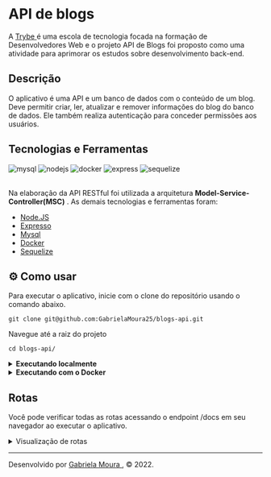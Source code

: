 #  API de blogs

A [ Trybe ](https://www.betrybe.com/) é uma escola de tecnologia focada na formação de Desenvolvedores Web e o projeto API de Blogs foi proposto como uma atividade para aprimorar os estudos sobre desenvolvimento back-end.

##  Descrição

O aplicativo é uma API e um banco de dados com o conteúdo de um blog. Deve permitir criar, ler, atualizar e remover informações do blog do banco de dados. Ele também realiza autenticação para conceder permissões aos usuários.


##  Tecnologias e Ferramentas
<div>
    <img src="https://img.shields.io/badge/MySQL-005C84?style=for-the-badge&logo=mysql&logoColor=white" alt="mysql"/>
    <img src="https://img.shields.io/badge/Node.js-339933?style=for-the-badge&logo=nodedotjs&logoColor=white" alt="nodejs"/>
    <img src="https://img.shields.io/badge/Docker-2CA5E0?style=for-the-badge&logo=docker&logoColor=white" alt="docker"/>
    <img src="https://img.shields.io/badge/Express.js-000000?style=for-the-badge&logo=express&logoColor=white" alt="express"/>
    <img src="https://img.shields.io/badge/Sequelize-52B0E7?style=for-the-badge&logo=Sequelize&logoColor=white" alt="sequelize"/>
</div>

<br>

Na elaboração da API RESTful foi utilizada a arquitetura **Model-Service-Controller(MSC)** . As demais tecnologias e ferramentas foram:

- [ Node.JS ](https://nodejs.org/en/)
- [ Expresso ](https://expressjs.com/pt-br/)
- [ Mysql ](https://www.mysql.com/)
- [ Docker ](https://www.docker.com/)
- [ Sequelize ](https://sequelize.org/)

##  ⚙️ Como usar

Para executar o aplicativo, inicie com o clone do repositório usando o comando abaixo.

    git clone git@github.com:GabrielaMoura25/blogs-api.git
    
Navegue até a raiz do projeto

    cd blogs-api/
    
<details>
   <summary><strong>Executando localmente</strong></summary>
  </br>
  <strong>Obs:</strong> Para rodar a aplicação desta forma você deve ter o [ Node ](https://nodejs.org/en/) instalado em sua máquina.
  </br>
  </br>
  
  Na raiz do projeto execute o comando abaixo para instalar as dependências.
  
    npm instalar
  
  Faça login no banco de dados usando suas credenciais.
 
    mysql -u <seu-nome de usuário> -p
  
  Execute os comandos para criar o banco de dados **BlogsApi**
  
    npm pré-início
    
  Inicie o aplicativo com <strong>nodemon</strong> usando o comando abaixo.
  
    npm depurar
  
</details>

<details>
   <summary><strong>Executando com o Docker</strong></summary>
  </br>
  
  <strong>Obs:</strong> Para executar o aplicativo desta forma você deve ter o [ Docker ](https://www.docker.com/) instalado em sua máquina.
  
  </br>
  
  Na raiz do projeto, carregue os contêineres <strong>blogs_api</strong> e <strong>blogs_api_db</strong> usando docker-compose.

    docker-compose up -d
    
  Abra o terminal de contêiner <strong>blogs_api</strong>.

    docker exec -it blogs_api bash

  Uma vez no terminal do contêiner, execute o comando abaixo para instalar as dependências.
    
    npm instalar
    
  Para se conectar ao banco de dados, abra o terminal de contêiner <strong>blogs_api_db</strong>.
  
    docker exec -it blogs_api_db bash
    
  Faça login no banco de dados usando as credenciais descritas em <strong>docker-compose.yaml</strong>.
  
    mysql -r raiz -p

  Para criar o banco de dados, execute o comando abaixo no terminal do container <strong>store_manager</strong>.
  
    npm pré-início
    
  Para iniciar o servidor com <strong>nodemon</strong> use o comando abaixo no terminal do container <strong>store_manager</strong>.

    
    npm executar depuração
    
</details>

##  Rotas

Você pode verificar todas as rotas acessando o endpoint /docs em seu navegador ao executar o aplicativo.

<details>
    <summary>Visualização de rotas</summary>
    

![ Captura de tela de 2023-01-03 12-17-30 ](https://user-images.githubusercontent.com/98956659/210414272-be24136f-e2e9-4b72-8c83-f1c98ba4bc84.png)
![ Captura de tela de 2023-01-03 12-17-42 ](https://user-images.githubusercontent.com/98956659/210414520-2b59fb45-9162-4164-81c0-44f2369ea48f.png)

    
</details>
    
---
 
Desenvolvido por [ Gabriela Moura ](www.linkedin.com/in/gabriela-daniel-moura), © 2022.
